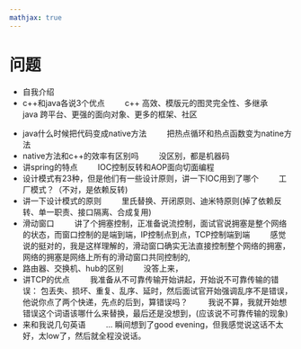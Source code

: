 ```yaml
---
mathjax: true
---
```



# 问题
- 自我介绍
- c++和java各说3个优点
&emsp;&emsp; c++ 高效、模版元的图灵完全性、多继承
&emsp;&emsp; java 跨平台、更强的面向对象、更多的框架、社区
<!--more-->
- java什么时候把代码变成native方法
&emsp;&emsp; 把热点循环和热点函数变为natine方法
- native方法和c++的效率有区别吗
&emsp;&emsp; 没区别，都是机器码
- 讲spring的特点
&emsp;&emsp; IOC控制反转和AOP面向切面编程
- 设计模式有23种，但是他们有一些设计原则，讲一下IOC用到了哪个
&emsp;&emsp; 工厂模式？（不对，是依赖反转)
- 讲一下设计模式的原则
&emsp;&emsp; 里氏替换、开闭原则、迪米特原则(掉了依赖反转、单一职责、接口隔离、合成复用)
- 滑动窗口
&emsp;&emsp; 讲了个拥塞控制，正准备说流控制，面试官说拥塞是整个网络的状态，而窗口控制的是端到端，IP控制点到点，TCP控制端到端
&emsp;&emsp; 感觉说的挺对的，我是这样理解的，滑动窗口确实无法直接控制整个网络的拥塞，网络的拥塞是网络上所有的滑动窗口共同控制的,
- 路由器、交换机、hub的区别
&emsp;&emsp; 没答上来，
- 讲TCP的优点
&emsp;&emsp; 我准备从不可靠传输开始讲起，开始说不可靠传输的错误： 包丢失、损坏、重复、乱序、延时，然后面试官开始强调乱序不是错误，他说你点了两个快递，先点的后到，算错误吗？
&emsp;&emsp; 我说不算，我就开始想错误这个词语该哪什么来替换，最后还是没想到，(应该说不可靠传输的现象)
- 来和我说几句英语
&emsp;&emsp; ... 瞬间想到了good evening，但我感觉说这话不太好，太low了，然后就全程没说话。

